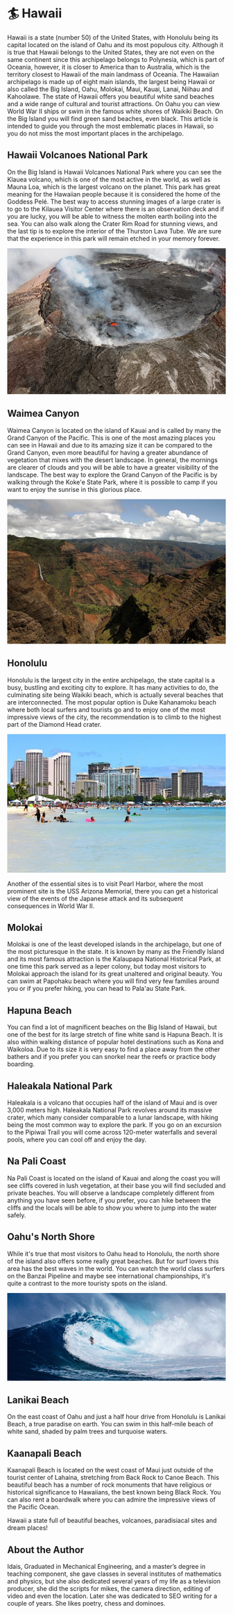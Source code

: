 # 🏄 Hawaii

Hawaii is a state (number 50) of the United States, with Honolulu being its capital located on the island of Oahu and its most populous city. Although it is true that Hawaii belongs to the United States, they are not even on the same continent since this archipelago belongs to Polynesia, which is part of Oceania, however, it is closer to America than to Australia, which is the territory closest to Hawaii of the main landmass of Oceania.
The Hawaiian archipelago is made up of eight main islands, the largest being Hawaii or also called the Big Island, Oahu, Molokai, Maui, Kauai, Lanai, Niihau and Kahoolawe.
The state of Hawaii offers you beautiful white sand beaches and a wide range of cultural and tourist attractions. On Oahu you can view World War II ships or swim in the famous white shores of Waikiki Beach. On the Big Island you will find green sand beaches, even black.
This article is intended to guide you through the most emblematic places in Hawaii, so you do not miss the most important places in the archipelago.

## Hawaii Volcanoes National Park

On the Big Island is Hawaii Volcanoes National Park where you can see the Klauea volcano, which is one of the most active in the world, as well as Mauna Loa, which is the largest volcano on the planet. This park has great meaning for the Hawaiian people because it is considered the home of the Goddess Pelé. The best way to access stunning images of a large crater is to go to the Kilauea Visitor Center where there is an observation deck and if you are lucky, you will be able to witness the molten earth boiling into the sea. You can also walk along the Crater Rim Road for stunning views, and the last tip is to explore the interior of the Thurston Lava Tube. We are sure that the experience in this park will remain etched in your memory forever.

![Hawaii](_static/images/hawaii/hawaii-1.jpeg)

## Waimea Canyon

Waimea Canyon is located on the island of Kauai and is called by many the Grand Canyon of the Pacific. This is one of the most amazing places you can see in Hawaii and due to its amazing size it can be compared to the Grand Canyon, even more beautiful for having a greater abundance of vegetation that mixes with the desert landscape. In general, the mornings are clearer of clouds and you will be able to have a greater visibility of the landscape. The best way to explore the Grand Canyon of the Pacific is by walking through the Koke'e State Park, where it is possible to camp if you want to enjoy the sunrise in this glorious place.

![Hawaii](_static/images/hawaii/hawaii-2.jpeg)

## Honolulu

Honolulu is the largest city in the entire archipelago, the state capital is a busy, bustling and exciting city to explore. It has many activities to do, the culminating site being Waikiki beach, which is actually several beaches that are interconnected. The most popular option is Duke Kahanamoku beach where both local surfers and tourists go and to enjoy one of the most impressive views of the city, the recommendation is to climb to the highest part of the Diamond Head crater.

![Hawaii](_static/images/hawaii/hawaii-3.jpeg)

Another of the essential sites is to visit Pearl Harbor, where the most prominent site is the USS Arizona Memorial, there you can get a historical view of the events of the Japanese attack and its subsequent consequences in World War II.

## Molokai

Molokai is one of the least developed islands in the archipelago, but one of the most picturesque in the state. It is known by many as the Friendly Island and its most famous attraction is the Kalaupapa National Historical Park, at one time this park served as a leper colony, but today most visitors to Molokai approach the island for its great unaltered and original beauty. You can swim at Papohaku beach where you will find very few families around you or if you prefer hiking, you can head to Pala'au State Park.

## Hapuna Beach

You can find a lot of magnificent beaches on the Big Island of Hawaii, but one of the best for its large stretch of fine white sand is Hapuna Beach. It is also within walking distance of popular hotel destinations such as Kona and Waikoloa. Due to its size it is very easy to find a place away from the other bathers and if you prefer you can snorkel near the reefs or practice body boarding.

## Haleakala National Park

Haleakala is a volcano that occupies half of the island of Maui and is over 3,000 meters high. Haleakala National Park revolves around its massive crater, which many consider comparable to a lunar landscape, with hiking being the most common way to explore the park. If you go on an excursion to the Pipiwai Trail you will come across 120-meter waterfalls and several pools, where you can cool off and enjoy the day.

## Na Pali Coast

Na Pali Coast is located on the island of Kauai and along the coast you will see cliffs covered in lush vegetation, at their base you will find secluded and private beaches. You will observe a landscape completely different from anything you have seen before, if you prefer, you can hike between the cliffs and the locals will be able to show you where to jump into the water safely.

## Oahu's North Shore

While it's true that most visitors to Oahu head to Honolulu, the north shore of the island also offers some really great beaches. But for surf lovers this area has the best waves in the world. You can watch the world class surfers on the Banzai Pipeline and maybe see international championships, it's quite a contrast to the more touristy spots on the island.

![Hawaii](_static/images/hawaii/hawaii-4.jpeg)

## Lanikai Beach

On the east coast of Oahu and just a half hour drive from Honolulu is Lanikai Beach, a true paradise on earth. You can swim in this half-mile beach of white sand, shaded by palm trees and turquoise waters.

## Kaanapali Beach

Kaanapali Beach is located on the west coast of Maui just outside of the tourist center of Lahaina, stretching from Back Rock to Canoe Beach. This beautiful beach has a number of rock monuments that have religious or historical significance to Hawaiians, the best known being Black Rock. You can also rent a boardwalk where you can admire the impressive views of the Pacific Ocean.

Hawaii a state full of beautiful beaches, volcanoes, paradisiacal sites and dream places!

## About the Author

Idais, Graduated in Mechanical Engineering, and a master’s degree in teaching component, she gave classes in several institutes of mathematics and physics, but she also dedicated several years of my life as a television producer, she did the scripts for mikes, the camera direction, editing of video and even the location. Later she was dedicated to SEO writing for a couple of years. She likes poetry, chess and dominoes.
